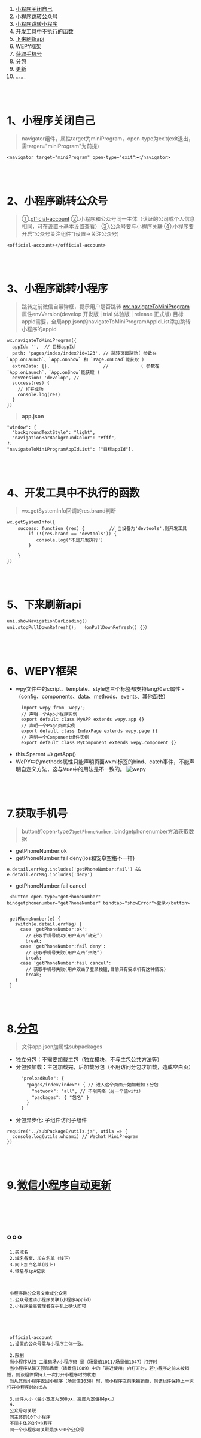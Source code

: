 ﻿1. <a href="#h1"> 小程序关闭自己 </a>
2. <a href="#h2"> 小程序跳转公众号 </a>
3. <a href="#h3"> 小程序跳转小程序 </a>
4. <a href="#h4"> 开发工具中不执行的函数 </a>
5. <a href="#h5"> 下来刷新api </a>
6. <a href="#h6"> WEPY框架 </a>
7. <a href="#h7"> 获取手机号 </a>
8. <a href="#h8"> 分包 </a>
9. <a href="#h9"> 更新 </a>
100. <a href="#h100"> 。。。 </a>






<br/><br/>
###  <h1 id="h1"> 1、小程序关闭自己 </h1>
> navigator组件，属性target为miniProgram，open-type为exit(exit退出，需targer="miniProgram"为前提)
```
<navigator target="miniProgram" open-type="exit"></navigator> 
```



<br/><br/>
###  <h1 id="h2"> 2、小程序跳转公众号 </h1>
> ①.[official-account](https://developers.weixin.qq.com/miniprogram/dev/component/official-account.html)
> ②.小程序和公众号同一主体（认证的公司或个人信息相同，可在设置->基本设置查看）
> ③.公众号要与小程序关联
> ④.小程序要开启“公众号关注组件”(设置->关注公众号)
```
<official-account></official-account>
```



<br/><br/>
###  <h1 id="h3"> 3、小程序跳转小程序 </h1>
> 跳转之前微信自带弹框，提示用户是否跳转
> [wx.navigateToMiniProgram](https://developers.weixin.qq.com/miniprogram/dev/api/navigate/wx.navigateToMiniProgram.html) 属性envVersion(develop 开发版 | trial 体验版 | release 正式版)
> 目标appid需要，全局app.json的navigateToMiniProgramAppIdList添加跳转小程序的appid
```
wx.navigateToMiniProgram({
  appId: '',  // 目标appId
  path: 'pages/index/index?id=123', // 跳转页面路劲( 参数在`App.onLaunch`、`App.onShow` 和 `Page.onLoad`能获取 )
  extraData: {},                    //            ( 参数在`App.onLaunch`，`App.onShow`能获取 )
  envVersion: 'develop', // 
  success(res) {
    // 打开成功
    console.log(res)    
  }
})
```
> **app.json**
```
"window": {
  "backgroundTextStyle": "light",
  "navigationBarBackgroundColor": "#fff",
},
"navigateToMiniProgramAppIdList": ["目标appId"],
```



<br/><br/>
###  <h1 id="h4"> 4、开发工具中不执行的函数 </h1>
> wx.getSystemInfo回调的res.brand判断
```
wx.getSystemInfo({
    success: function (res) { 　　　　　// 当设备为'devtools',则开发工具
        if (!(res.brand == 'devtools')) {
           console.log('不是开发执行')
        }
         
    }
})
```



<br/><br/>
###  <h1 id="h5"> 5、下来刷新api </h1>
```
uni.showNavigationBarLoading()
uni.stopPullDownRefresh();  （onPullDownRefresh() {}）
```


<br/><br/>
###  <h1 id="h6"> 6、WEPY框架 </h1>
- wpy文件中的script、template、style这三个标签都支持lang和src属性
-（config、components、data、methods、events、其他函数）
  ```
    import wepy from 'wepy';
    // 声明一个App小程序实例
    export default class MyAPP extends wepy.app {}
    // 声明一个Page页面实例
    export default class IndexPage extends wepy.page {}
    // 声明一个Component组件实例
    export default class MyComponent extends wepy.component {}
  ```
- this.$parent =》 getApp()
- WePY中的methods属性只能声明页面wxml标签的bind、catch事件，不能声明自定义方法，这与Vue中的用法是不一致的。
  ![wepy](./img/wepy.jpg)



<br/><br/>
###  <h1 id="h7"> 7.获取手机号 </h1>
> button的open-type为``getPhoneNumber``, bindgetphonenumber方法获取数据

 - getPhoneNumber:ok
 -  getPhoneNumber:fail deny(ios和安卓空格不一样)<br/>

 ``
 e.detail.errMsg.includes('getPhoneNumber:fail') && e.detail.errMsg.includes('deny')
 ``

 - getPhoneNumber:fail cancel


  ```
   <button open-type="getPhoneNumber" bindgetphonenumber="getPhoneNumber" bindtap="showError">登录</button>
   
  
   getPhoneNumber(e) {
     switch(e.detail.errMsg) {
       case 'getPhoneNumber:ok':
         // 获取手机号成功(用户点击“确定”)
         break;
       case 'getPhoneNumber:fail deny':
         // 获取手机号失败(用户点击“拒绝”)
         break;
       case 'getPhoneNumber:fail cancel':
         // 获取手机号失败(用户双击了登录按钮,目前只有安卓机有这种情况)
         break;
     }
   }
  ```



<br/><br/>
###  <h1 id="h8"> 8.[分包](https://developers.weixin.qq.com/miniprogram/dev/framework/subpackages.html) </h1>

> 文件app.json加属性subpackages
 - 独立分包：不需要加载主包（独立模块，不与主包公共方法等）
 - 分包预加载：主包加载完，后加载分包（不用访问分包才加载，造成空白页）
    ```
      "preloadRule": {
        "pages/index/index": { // 进入这个页面开始加载如下分包
          "network": "all", // 不限网络（另一个值wifi）
          "packages": { "包名" }
        }
      }
    ```
  - 分包异步化: 子组件访问子组件
  ```
  require('../subPackageB/utils.js', utils => {
    console.log(utils.whoami) // Wechat MiniProgram
  })
  ```


<br/><br/>
###  <h1 id="h9"> 9.[微信小程序自动更新](https://blog.csdn.net/le_17_4_6/article/details/83036518) </h1>

<br/><br/>
###  <h1 id="h100"> 。。。 </h1>
 ```
  1.买域名
  2.域名备案，加白名单（线下）
  3.网上加白名单(线上)
  4.域名与ipA记录
   
   
   
  小程序跳公众号文章或公众号
  1.公众号邀请小程序关联(小程序appid)
  2.小程序最高管理者在手机上确认即可
   
   
   
   
   
  official-account
  1.设置的公众号需与小程序主体一致。
   
  2.限制
  当小程序从扫 二维码场/小程序码 景（场景值1011/场景值1047）打开时
  当小程序从聊天顶部场景（场景值1089）中的「最近使用」内打开时，若小程序之前未被销毁，则该组件保持上一次打开小程序时的状态
  当从其他小程序返回小程序（场景值1038）时，若小程序之前未被销毁，则该组件保持上一次打开小程序时的状态
   
  3.组件大小（最小宽度为300px，高度为定值84px。）
  4.
  公众号可关联
  同主体的10个小程序
  不同主体的3个小程序
  同一个小程序可关联最多500个公众号
 ```




